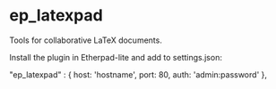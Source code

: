 ep_latexpad
===========
Tools for collaborative LaTeX documents.

Install the plugin in Etherpad-lite and add to settings.json:

"ep_latexpad" : {
  host: 'hostname',
  port: 80,
  auth: 'admin:password'
},